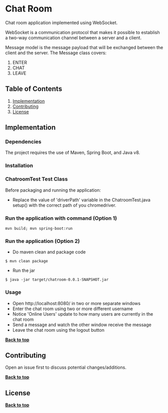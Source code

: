 # Chat Room

Chat room application implemented using WebSocket.

WebSocket is a communication protocol that makes it possible to establish a two-way communication channel between a
server and a client.

Message model is the message payload that will be exchanged between the client and the server. The Message
class covers:
1. ENTER
2. CHAT
3. LEAVE

## Table of Contents

1. [Implementation](#implementation)
1. [Contributing](#contributing)
1. [License](#license)


## Implementation

### Dependencies
The project requires the use of Maven, Spring Boot, and Java v8.

### Installation

### ChatroomTest Test Class
Before packaging and running the application:
* Replace the value of 'driverPath' variable in the ChatroomTest.java setup() with the correct path of you chromedriver.

### Run the application with command (Option 1)
```
mvn build; mvn spring-boot:run
```

### Run the application (Option 2)
* Do maven clean and package code
```
$ mvn clean package
```
* Run the jar
```
$ java -jar target/chatroom-0.0.1-SNAPSHOT.jar
```

### Usage
* Open http://localhost:8080/ in two or more separate windows
* Enter the chat room using two or more different username
* Notice 'Online Users' update to how many users are currently in the chat room
* Send a message and watch the other window receive the message
* Leave the chat room using the logout button

**[Back to top](#table-of-contents)**

## Contributing

Open an issue first to discuss potential changes/additions.

**[Back to top](#table-of-contents)**

## License

**[Back to top](#table-of-contents)**